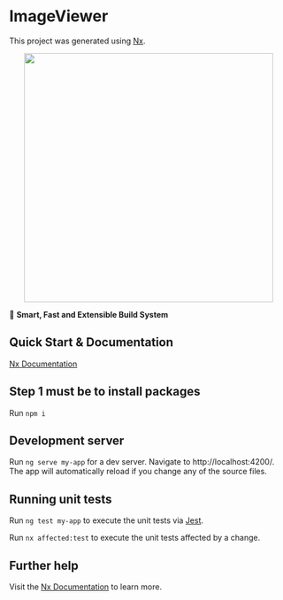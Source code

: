 

# ImageViewer

This project was generated using [Nx](https://nx.dev).

<p style="text-align: center;"><img src="https://raw.githubusercontent.com/nrwl/nx/master/images/nx-logo.png" width="450"></p>

🔎 **Smart, Fast and Extensible Build System**

## Quick Start & Documentation

[Nx Documentation](https://nx.dev/angular)


## Step 1 must be to install packages

Run `npm i`

## Development server

Run `ng serve my-app` for a dev server. Navigate to http://localhost:4200/. The app will automatically reload if you change any of the source files.

## Running unit tests

Run `ng test my-app` to execute the unit tests via [Jest](https://jestjs.io).

Run `nx affected:test` to execute the unit tests affected by a change.

## Further help

Visit the [Nx Documentation](https://nx.dev/angular) to learn more.
